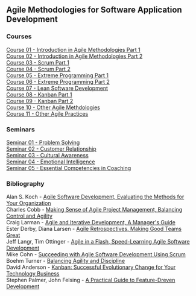 ## Agile Methodologies for Software Application Development

### Courses
[Course 01 - Introduction in Agile Methodologies Part 1](/Agile%20Methodologies/Courses/Course%2001%20-%20Introduction%20in%20Agile%20Methodologies.pdf) <br>
[Course 02 - Introduction in Agile Methodologies Part 2](/Agile%20Methodologies/Courses/Course%2002%20-%20Introduction%20in%20Agile%20Methodologies%202.pdf) <br>
[Course 03 - Scrum Part 1](/Agile%20Methodologies/Courses/Course%2003%20-%20Scrum%201.pdf) <br>
[Course 04 - Scrum Part 2](/Agile%20Methodologies/Courses/Course%2004%20-%20Scrum%202.pdf) <br>
[Course 05 - Extreme Programming Part 1](/Agile%20Methodologies/Courses/Course%2005%20-%20Extreme%20Programming%201.pdf) <br>
[Course 06 - Extreme Programming Part 2](/Agile%20Methodologies/Courses/Course%2006%20-%20Extreme%20Programming%202.pdf) <br>
[Course 07 - Lean Software Development](/Agile%20Methodologies/Courses/Course%2007%20-%20Lean%20software%20development.pdf) <br>
[Course 08 - Kanban Part 1](/Agile%20Methodologies/Courses/Course%2008%20-%20Kanban.pdf) <br>
[Course 09 - Kanban Part 2](/Agile%20Methodologies/Courses/Course%2009%20-%20Kanban.pdf) <br>
[Course 10 - Other Agile Methdologies](/Agile%20Methodologies/Courses/Course%2010%20-%20Other%20Agile%20Methdologies.pdf) <br>
[Course 11 - Other Agile Practices](/Agile%20Methodologies/Courses/Course%2011%20-%20Other%20Agile%20Practices.pdf) <br>

### Seminars

[Seminar 01 - Problem Solving](/Agile%20Methodologies/Seminars/Seminar%2001%20-%20%20Problem%20Solving.pdf) <br>
[Seminar 02 - Customer Relationship](/Agile%20Methodologies/Seminars/Seminar%202%20-%20Customer%20relationship.pdf) <br>
[Seminar 03 - Cultural Awareness](/Agile%20Methodologies/Seminars/Cultural%20Awareness.pdf) <br>
[Seminar 04 - Emotional Intelligence](/Agile%20Methodologies/Seminars/Emotional%2) <br>
[Seminar 05 - Essential Competencies in Coaching](/Agile%20Methodologies/Seminars/Essential%20Competencies%20in%20Coaching.pdf) <br>

### Bibliography

Alan S. Koch - [Agile Software Development, Evaluating the Methods for Your Organization](https://www.goodreads.com/book/show/2047751.Agile_Software_Development_Evaluating_the_Methods_for_Your_Organization) <br>
Charles Cobb - [Making Sense of Agile Project Management, Balancing Control and Agility](https://www.goodreads.com/book/show/11167052-making-sense-of-agile-project-management) <br>
Craig Larman - [Agile and Iterative Development, A Manager's Guide](https://www.goodreads.com/book/show/1229810.Agile_and_Iterative_Development) <br>
Ester Derby, Diana Larsen - [Agile Retrospectives, Making Good Teams Great](https://www.goodreads.com/book/show/721338.Agile_Retrospectives) <br>
Jeff Langr, Tim Ottinger - [Agile in a Flash, Speed-Learning Agile Software Development](https://www.goodreads.com/book/show/10099132-agile-in-a-flash)<br>
Mike Cohn - [Succeeding with Agile Software Development Using Scrum](https://www.goodreads.com/book/show/6707987-succeeding-with-agile) <br>
Boehm Turner - [Balancing Agility and Discipline](https://www.goodreads.com/book/show/771159.Balancing_Agility_and_Discipline) <br>
David Anderson - [Kanban: Successful Evolutionary Change for Your Technology Business](https://www.goodreads.com/book/show/8086552-kanban?ac=1) <br>
Stephen Palmer, John Felsing - [A Practical Guide to Feature-Dreven Development](https://www.goodreads.com/book/show/1268218.A_Practical_Guide_to_Feature_Driven_Development?ac=1)<br>
